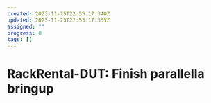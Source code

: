 ```yaml
---
created: 2023-11-25T22:55:17.340Z
updated: 2023-11-25T22:55:17.335Z
assigned: ""
progress: 0
tags: []
---
```


# RackRental-DUT: Finish parallella bringup
